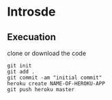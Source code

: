 # Introsde

## Execuation
clone or download the code
```
git init
git add .
git commit -am "initial commit"
heroku create NAME-OF-HEROKU-APP
git push heroku master
```

